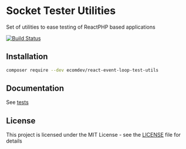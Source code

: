 # Socket Tester Utilities
 
Set of utilities to ease testing of ReactPHP based applications

[![Build Status](https://travis-ci.com/EcomDev/react-event-loop-test-utils.svg?branch=master)](https://travis-ci.com/EcomDev/eact-event-loop-test-utils)

## Installation
```bash
composer require --dev ecomdev/react-event-loop-test-utils
```

## Documentation
See [tests](tests)

## License
This project is licensed under the MIT License - see the [LICENSE](LICENSE) file for details
